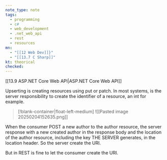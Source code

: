 ```yaml
---
note_type: note
tags:
  - programming
  - c#
  - web_development
  - .net_web_api
  - rest
  - resources
mn:
  - "[[12 Web Dev]]}"
  - "[[13.7 C Sharp]]"
kt: theorical
checked:
---
```

[[13.9 ASP.NET Core Web API|ASP.NET Core Web API]]

Upserting is creating resources using put or patch. In most systems, is the server responsibility to create the identifier of a resource, an int for example.
>[!blank-container|float-left-medium]
>![[Pasted image 20250204152635.png]]

When the consumer POST a new author to the author resource, the server response with a new created author in the response body and the location of the author resource, including the key THE SERVER generates, in the location header. So the server create the URI.

But in REST is fine to let the consumer create the URI. 